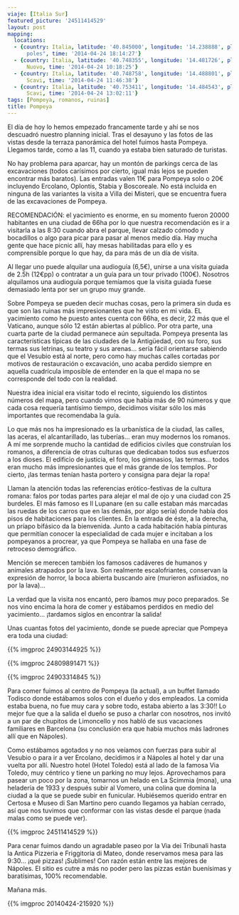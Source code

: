 ```yaml
---
viaje: [Italia Sur]
featured_picture: '24511414529'
layout: post
mapping:
  locations:
  - {country: Italia, latitude: '40.845000', longitude: '14.238888', place: "Ná\
      poles", time: '2014-04-24 18:14:27'}
  - {country: Italia, latitude: '40.748355', longitude: '14.481726', place: Ponte
      Nuovo, time: '2014-04-24 10:18:25'}
  - {country: Italia, latitude: '40.748758', longitude: '14.488801', place: Pompei
      Scavi, time: '2014-04-24 11:46:38'}
  - {country: Italia, latitude: '40.753411', longitude: '14.484543', place: Pompei
      Scavi, time: '2014-04-24 13:02:11'}
tags: [Pompeya, romanos, ruinas]
title: Pompeya
---
```


El día de hoy lo hemos empezado francamente tarde y ahí se nos descuadró nuestro planning inicial. Tras el desayuno y las fotos de las vistas desde la terraza panorámica del hotel fuimos hasta Pompeya. Llegamos tarde, como a las 11, cuando ya estaba bien saturado de turistas.

No hay problema para aparcar, hay un montón de parkings cerca de las excavaciones (todos carísimos por cierto, igual más lejos se pueden encontrar más baratos). Las entradas valen 11€ para Pompeya solo o 20€ incluyendo Ercolano, Oplontis, Stabia y Boscoreale. No está incluida en ninguna de las variantes la visita a Villa dei Misteri, que se encuentra fuera de las excavaciones de Pompeya.

RECOMENDACIÓN: el yacimiento es enorme, en su momento fueron 20000 habitantes en una ciudad de 66ha por lo que nuestra recomendación es ir a visitarla a las 8:30 cuando abra el parque, llevar calzado cómodo y bocadillos o algo para picar para pasar al menos medio día. Hay mucha gente que hace picnic allí, hay mesas habilitadas para ello y es comprensible porque lo que hay, da para más de un día de visita.

Al llegar uno puede alquilar una audioguía (6,5€), unirse a una visita guiada de 2.5h (12€pp) o contratar a un guía para un tour privado (100€). Nosotros alquilamos una audioguía porque temíamos que la visita guiada fuese demasiado lenta por ser un grupo muy grande.

Sobre Pompeya se pueden decir muchas cosas, pero la primera sin duda es que son las ruinas más impresionantes que he visto en mi vida. EL yacimiento como he puesto antes cuenta con 66ha, es decir, 22 más que el Vaticano, aunque sólo 12 están abiertas al público. Por otra parte, una cuarta parte de la ciudad permanece aún sepultada. Pompeya presenta las características típicas de las ciudades de la Antigüedad, con su foro, sus termas sus letrinas, su teatro y sus arenas... sería fácil orientarse sabiendo que el Vesubio está al norte, pero como hay muchas calles cortadas por motivos de restauración o excavación, uno acaba perdido siempre en aquella cuadrícula imposible de entender en la que el mapa no se corresponde del todo con la realidad.

Nuestra idea inicial era visitar todo el recinto, siguiendo los distintos números del mapa, pero cuando vimos que había más de 90 números y que cada cosa requería tantísimo tiempo, decidimos visitar sólo los más importantes que recomendaba la guía.

Lo que más nos ha impresionado es la urbanística de la ciudad, las calles, las aceras, el alcantarillado, las tuberías... eran muy modernos los romanos. A mí me sorprende mucho la cantidad de edificios civiles que construían los romanos, a diferencia de otras culturas que dedicaban todos sus esfuerzos a los dioses. El edificio de justicia, el foro, los gimnasios, las termas... todos eran mucho más impresionantes que el más grande de los templos. Por cierto, ¡las termas tenían hasta portero y consigna para dejar la ropa!

Llaman la atención todas las referencias erótico-festivas de la cultura romana: falos por todas partes para alejar el mal de ojo y una ciudad con 25 burdeles. El más famoso es Il Lupanare (en su calle estaban más marcadas las ruedas de los carros que en las demás, por algo sería) donde había dos pisos de habitaciones para los clientes. En la entrada de éste, a la derecha, un príapo bifásico da la bienvenida. Junto a cada habitación había pinturas que permitían conocer la especialidad de cada mujer e incitaban a los pompeyanos a procrear, ya que Pompeya se hallaba en una fase de retroceso demográfico.

Mención se merecen también los famosos cadáveres de humanos y animales atrapados por la lava. Son realmente escalofriantes, conservan la expresión de horror, la boca abierta buscando aire (murieron asfixiados, no por la lava)...

La verdad que la visita nos encantó, pero íbamos muy poco preparados. Se nos vino encima la hora de comer y estábamos perdidos en medio del yacimiento... ¡tardamos siglos en encontrar la salida!

Unas cuantas fotos del yacimiento, donde se puede apreciar que Pompeya era toda una ciudad:

{{% imgproc 24903144925 %}}

{{% imgproc 24809891471 %}}

{{% imgproc 24903314845 %}}

Para comer fuimos al centro de Pompeya (la actual), a un buffet llamado Todisco donde estábamos solos con el dueño y dos empleados. La comida estaba buena, no fue muy cara y sobre todo, estaba abierto a las 3:30!! Lo mejor fue que a la salida el dueño se puso a charlar con nosotros, nos invitó a un par de chupitos de Limoncello y nos habló de sus vacaciones familiares en Barcelona (su conclusión era que había muchos más ladrones allí que en Nápoles).

Como estábamos agotados y no nos veíamos con fuerzas para subir al Vesubio o para ir a ver Ercolano, decidimos ir a Nápoles al hotel y dar una vuelta por allí. Nuestro hotel (Hotel Toledo) está al lado de la famosa Via Toledo, muy céntrico y tiene un parking no muy lejos. Aprovechamos para pasear un poco por la zona, tomarnos un helado en La Scimmia (mona), una heladería de 1933 y después subir al Vomero, una colina que domina la ciudad a la que se puede subir en funicular. Hubiésemos querido entrar en Certosa e Museo di San Martino pero cuando llegamos ya habían cerrado, así que nos tuvimos que conformar con las vistas desde el parque (nada malas como se puede ver).

{{% imgproc 24511414529 %}}

Para cenar fuimos dando un agradable paseo por la Via dei Tribunali hasta la Antica Pizzeria e Friggitoria di Mateo, donde reservamos mesa para las 9:30... ¡qué pizzas! ¡Sublimes! Con razón están entre las mejores de Nápoles. El sitio es cutre a más no poder pero las pizzas están buenísimas y baratísimas, 100% recomendable.

Mañana más.

{{% imgproc 20140424-215920 %}}